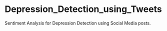 # Depression_Detection_using_Tweets
Sentiment Analysis for Depression Detection using Social Media posts.
